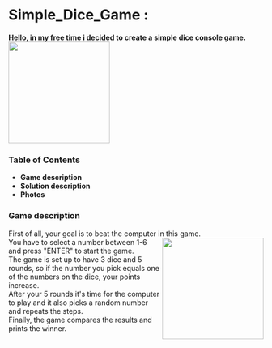 # Simple_Dice_Game :
<strong> Hello, in my free time i decided to create a simple dice console game. </strong></br>
<img src ="https://github.com/StefanHristov1997/Simple_Dice_Game/assets/133797718/3ee9d1e2-f7a3-46a0-b699-c3b37bebcea1" width= "200" higth="200" />

### Table of Contents
- <strong> Game description </strong> </br>
- <strong> Solution description </strong> </br>
- <strong> Photos </strong> </br>

### Game description
First of all, your goal is to beat the computer in this game. <img align = "right" src = "https://github.com/StefanHristov1997/Simple_Dice_Game/assets/133797718/d3bc529c-2cfb-434c-9d7f-1f9e5c292d9a" width= "200" higth="200" /></br>
You have to select a number between 1-6 and press "ENTER" to start the game. </br>
The game is set up to have 3 dice and 5 rounds, so if the number you pick equals one of the numbers on the dice, your points increase. </br>
After your 5 rounds it's time for the computer to play and it also picks a random number and repeats the steps. </br>
Finally, the game compares the results and prints the winner. </br>
